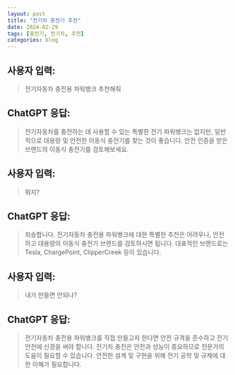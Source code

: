 ```yaml
---
layout: post
title: "전기차 충전기 추천"
date: 2024-02-29
tags: [충전기, 전기차, 추천]
categories: blog
---
```


## 사용자 입력:
> 전기자동차 충전용 파워뱅크 추천해줘

## ChatGPT 응답:
> 전기자동차를 충전하는 데 사용할 수 있는 특별한 전기 파워뱅크는 없지만, 일반적으로 대용량 및 안전한 이동식 충전기를 찾는 것이 좋습니다. 안전 인증을 받은 브랜드의 이동식 충전기를 검토해보세요.

## 사용자 입력:
> 뭐지?

## ChatGPT 응답:
> 죄송합니다. 전기자동차 충전용 파워뱅크에 대한 특별한 추천은 어려우나, 안전하고 대용량의 이동식 충전기 브랜드를 검토하시면 됩니다. 대표적인 브랜드로는 Tesla, ChargePoint, ClipperCreek 등이 있습니다.

## 사용자 입력:
> 내가 만들면 안되나?

## ChatGPT 응답:
> 전기자동차 충전용 파워뱅크를 직접 만들고자 한다면 안전 규격을 준수하고 전기 안전에 신경을 써야 합니다. 전기차 충전은 안전과 성능이 중요하므로 전문가의 도움이 필요할 수 있습니다. 안전한 설계 및 구현을 위해 전기 공학 및 규제에 대한 이해가 필요합니다.

